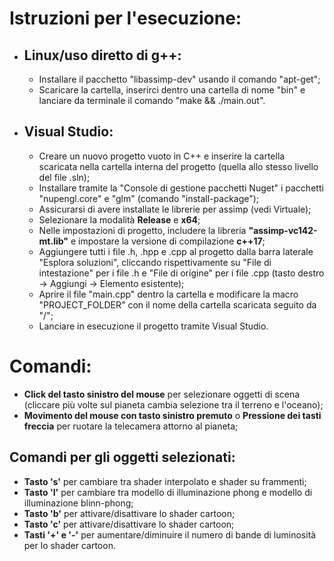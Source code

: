 <h1> Istruzioni per l'esecuzione: </h1>

<ul>
    <li>
        <h2>Linux/uso diretto di g++:</h2>
        <ul>
            <li>Installare il pacchetto "libassimp-dev" usando il comando "apt-get";</li>
            <li>Scaricare la cartella, inserirci dentro una cartella di nome "bin" e lanciare da terminale il comando "make && ./main.out".</li>
        </ul>
    </li>
    <li>
        <h2>Visual Studio:</li>
        <ul>
            <li>Creare un nuovo progetto vuoto in C++ e inserire la cartella scaricata nella cartella interna del progetto (quella allo stesso livello del file .sln);</li>
            <li>Installare tramite la "Console di gestione pacchetti Nuget" i pacchetti "nupengl.core" e "glm" (comando "install-package");</li>
            <li>Assicurarsi di avere installate le librerie per assimp (vedi Virtuale);</li>
            <li>Selezionare la modalità <strong>Release</strong> e <strong>x64</strong>;</li>
            <li>Nelle impostazioni di progetto, includere la libreria <strong>"assimp-vc142-mt.lib"</strong> e impostare la versione di compilazione <strong>c++17</strong>;</li>
            <li>Aggiungere tutti i file .h, .hpp e .cpp al progetto dalla barra laterale "Esplora soluzioni", cliccando rispettivamente su "File di intestazione" per i file .h e "File di origine" per i file .cpp (tasto destro -> Aggiungi -> Elemento esistente);</li>
            <li>Aprire il file "main.cpp" dentro la cartella e modificare la macro "PROJECT_FOLDER" con il nome della cartella scaricata seguito da "/";</li>
            <li>Lanciare in esecuzione il progetto tramite Visual Studio.</li>
        </ul>
    </li>
</ul>

<h1> Comandi: </h1>

<ul>
    <li><strong>Click del tasto sinistro del mouse</strong> per selezionare oggetti di scena (cliccare più volte sul pianeta cambia selezione tra il terreno e l'oceano);</li>
    <li><strong>Movimento del mouse con tasto sinistro premuto</strong> o <strong>Pressione dei tasti freccia</strong> per ruotare la telecamera attorno al pianeta;</li>
</ul>
<h2>Comandi per gli oggetti selezionati:</h2>
<ul>
    <li><strong>Tasto 's'</strong> per cambiare tra shader interpolato e shader su frammenti;</li>
    <li><strong>Tasto 'l'</strong> per cambiare tra modello di illuminazione phong e modello di illuminazione blinn-phong;</li>
    <li><strong>Tasto 'b'</strong> per attivare/disattivare lo shader cartoon;</li>
    <li><strong>Tasto 'c'</strong> per attivare/disattivare lo shader cartoon;</li>
    <li><strong>Tasti '+' e '-'</strong> per aumentare/diminuire il numero di bande di luminosità per lo shader cartoon.</li>
</ul>
